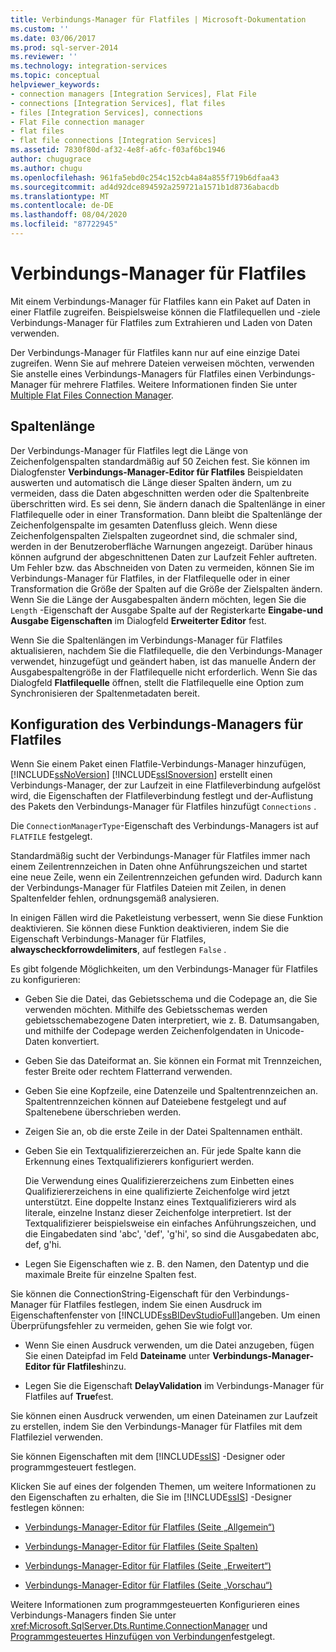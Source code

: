 ```yaml
---
title: Verbindungs-Manager für Flatfiles | Microsoft-Dokumentation
ms.custom: ''
ms.date: 03/06/2017
ms.prod: sql-server-2014
ms.reviewer: ''
ms.technology: integration-services
ms.topic: conceptual
helpviewer_keywords:
- connection managers [Integration Services], Flat File
- connections [Integration Services], flat files
- files [Integration Services], connections
- Flat File connection manager
- flat files
- flat file connections [Integration Services]
ms.assetid: 7830f80d-af32-4e8f-a6fc-f03af6bc1946
author: chugugrace
ms.author: chugu
ms.openlocfilehash: 961fa5ebd0c254c152cb4a84a855f719b6dfaa43
ms.sourcegitcommit: ad4d92dce894592a259721a1571b1d8736abacdb
ms.translationtype: MT
ms.contentlocale: de-DE
ms.lasthandoff: 08/04/2020
ms.locfileid: "87722945"
---
```

# <a name="flat-file-connection-manager"></a>Verbindungs-Manager für Flatfiles
  Mit einem Verbindungs-Manager für Flatfiles kann ein Paket auf Daten in einer Flatfile zugreifen. Beispielsweise können die Flatfilequellen und -ziele Verbindungs-Manager für Flatfiles zum Extrahieren und Laden von Daten verwenden.  
  
 Der Verbindungs-Manager für Flatfiles kann nur auf eine einzige Datei zugreifen. Wenn Sie auf mehrere Dateien verweisen möchten, verwenden Sie anstelle eines Verbindungs-Managers für Flatfiles einen Verbindungs-Manager für mehrere Flatfiles. Weitere Informationen finden Sie unter [Multiple Flat Files Connection Manager](multiple-flat-files-connection-manager.md).  
  
## <a name="column-length"></a>Spaltenlänge  
 Der Verbindungs-Manager für Flatfiles legt die Länge von Zeichenfolgenspalten standardmäßig auf 50 Zeichen fest. Sie können im Dialogfenster **Verbindungs-Manager-Editor für Flatfiles** Beispieldaten auswerten und automatisch die Länge dieser Spalten ändern, um zu vermeiden, dass die Daten abgeschnitten werden oder die Spaltenbreite überschritten wird. Es sei denn, Sie ändern danach die Spaltenlänge in einer Flatfilequelle oder in einer Transformation. Dann bleibt die Spaltenlänge der Zeichenfolgenspalte im gesamten Datenfluss gleich. Wenn diese Zeichenfolgenspalten Zielspalten zugeordnet sind, die schmaler sind, werden in der Benutzeroberfläche Warnungen angezeigt. Darüber hinaus können aufgrund der abgeschnittenen Daten zur Laufzeit Fehler auftreten. Um Fehler bzw. das Abschneiden von Daten zu vermeiden, können Sie im Verbindungs-Manager für Flatfiles, in der Flatfilequelle oder in einer Transformation die Größe der Spalten auf die Größe der Zielspalten ändern. Wenn Sie die Länge der Ausgabespalten ändern möchten, legen Sie die `Length` -Eigenschaft der Ausgabe Spalte auf der Registerkarte **Eingabe-und Ausgabe Eigenschaften** im Dialogfeld **Erweiterter Editor** fest.  
  
 Wenn Sie die Spaltenlängen im Verbindungs-Manager für Flatfiles aktualisieren, nachdem Sie die Flatfilequelle, die den Verbindungs-Manager verwendet, hinzugefügt und geändert haben, ist das manuelle Ändern der Ausgabespaltengröße in der Flatfilequelle nicht erforderlich. Wenn Sie das Dialogfeld **Flatfilequelle** öffnen, stellt die Flatfilequelle eine Option zum Synchronisieren der Spaltenmetadaten bereit.  
  
## <a name="configuration-of-the-flat-file-connection-manager"></a>Konfiguration des Verbindungs-Managers für Flatfiles  
 Wenn Sie einem Paket einen Flatfile-Verbindungs-Manager hinzufügen, [!INCLUDE[ssNoVersion](../../includes/ssnoversion-md.md)] [!INCLUDE[ssISnoversion](../../includes/ssisnoversion-md.md)] erstellt einen Verbindungs-Manager, der zur Laufzeit in eine Flatfileverbindung aufgelöst wird, die Eigenschaften der Flatfileverbindung festlegt und der-Auflistung des Pakets den Verbindungs-Manager für Flatfiles hinzufügt `Connections` .  
  
 Die `ConnectionManagerType`-Eigenschaft des Verbindungs-Managers ist auf `FLATFILE` festgelegt.  
  
 Standardmäßig sucht der Verbindungs-Manager für Flatfiles immer nach einem Zeilentrennzeichen in Daten ohne Anführungszeichen und startet eine neue Zeile, wenn ein Zeilentrennzeichen gefunden wird. Dadurch kann der Verbindungs-Manager für Flatfiles Dateien mit Zeilen, in denen Spaltenfelder fehlen, ordnungsgemäß analysieren.  
  
 In einigen Fällen wird die Paketleistung verbessert, wenn Sie diese Funktion deaktivieren. Sie können diese Funktion deaktivieren, indem Sie die Eigenschaft Verbindungs-Manager für Flatfiles, **alwayscheckforrowdelimiters**, auf festlegen `False` .  
  
 Es gibt folgende Möglichkeiten, um den Verbindungs-Manager für Flatfiles zu konfigurieren:  
  
-   Geben Sie die Datei, das Gebietsschema und die Codepage an, die Sie verwenden möchten. Mithilfe des Gebietsschemas werden gebietsschemabezogene Daten interpretiert, wie z. B. Datumsangaben, und mithilfe der Codepage werden Zeichenfolgendaten in Unicode-Daten konvertiert.  
  
-   Geben Sie das Dateiformat an. Sie können ein Format mit Trennzeichen, fester Breite oder rechtem Flatterrand verwenden.  
  
-   Geben Sie eine Kopfzeile, eine Datenzeile und Spaltentrennzeichen an. Spaltentrennzeichen können auf Dateiebene festgelegt und auf Spaltenebene überschrieben werden.  
  
-   Zeigen Sie an, ob die erste Zeile in der Datei Spaltennamen enthält.  
  
-   Geben Sie ein Textqualifiziererzeichen an. Für jede Spalte kann die Erkennung eines Textqualifizierers konfiguriert werden.  
  
     Die Verwendung eines Qualifiziererzeichens zum Einbetten eines Qualifiziererzeichens in eine qualifizierte Zeichenfolge wird jetzt unterstützt. Eine doppelte Instanz eines Textqualifizierers wird als literale, einzelne Instanz dieser Zeichenfolge interpretiert. Ist der Textqualifizierer beispielsweise ein einfaches Anführungszeichen, und die Eingabedaten sind 'abc', 'def', 'g'hi', so sind die Ausgabedaten abc, def, g'hi.  
  
-   Legen Sie Eigenschaften wie z. B. den Namen, den Datentyp und die maximale Breite für einzelne Spalten fest.  
  
 Sie können die ConnectionString-Eigenschaft für den Verbindungs-Manager für Flatfiles festlegen, indem Sie einen Ausdruck im Eigenschaftenfenster von [!INCLUDE[ssBIDevStudioFull](../../includes/ssbidevstudiofull-md.md)]angeben. Um einen Überprüfungsfehler zu vermeiden, gehen Sie wie folgt vor.  
  
-   Wenn Sie einen Ausdruck verwenden, um die Datei anzugeben, fügen Sie einen Dateipfad im Feld **Dateiname** unter **Verbindungs-Manager-Editor für Flatfiles**hinzu.  
  
-   Legen Sie die Eigenschaft **DelayValidation** im Verbindungs-Manager für Flatfiles auf **True**fest.  
  
 Sie können einen Ausdruck verwenden, um einen Dateinamen zur Laufzeit zu erstellen, indem Sie den Verbindungs-Manager für Flatfiles mit dem Flatfileziel verwenden.  
  
 Sie können Eigenschaften mit dem [!INCLUDE[ssIS](../../includes/ssis-md.md)] -Designer oder programmgesteuert festlegen.  
  
 Klicken Sie auf eines der folgenden Themen, um weitere Informationen zu den Eigenschaften zu erhalten, die Sie im [!INCLUDE[ssIS](../../includes/ssis-md.md)] -Designer festlegen können:  
  
-   [Verbindungs-Manager-Editor für Flatfiles &#40;Seite „Allgemein“&#41;](../general-page-of-integration-services-designers-options.md)  
  
-   [Verbindungs-Manager-Editor für Flatfiles &#40;Seite Spalten&#41;](../flat-file-connection-manager-editor-columns-page.md)  
  
-   [Verbindungs-Manager-Editor für Flatfiles &#40;Seite „Erweitert“&#41;](../flat-file-connection-manager-editor-advanced-page.md)  
  
-   [Verbindungs-Manager-Editor für Flatfiles &#40;Seite „Vorschau“&#41;](../flat-file-connection-manager-editor-preview-page.md)  
  
 Weitere Informationen zum programmgesteuerten Konfigurieren eines Verbindungs-Managers finden Sie unter <xref:Microsoft.SqlServer.Dts.Runtime.ConnectionManager> und [Programmgesteuertes Hinzufügen von Verbindungen](../building-packages-programmatically/adding-connections-programmatically.md)festgelegt.  
  
  
